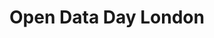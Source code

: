 ---
title: Open Data Day London
when: March 3 2018
layout: community
projectname: community-single
og: og.png
one_line: A global celebration of Open Data.
buttons:
- name: Free tickets
  url: https://www.eventbrite.co.uk/e/goldsmiths-open-data-day-tickets-43021567667
  type: primary
desc: |
  <p>We are hosting a special event as part of International Open Data Day (http://opendataday.org/). The event is open to anyone who believes that greater openness improves the world. Learn about</p>

  <ul>
  <li>Tools for data sharing and analysis </li>
  <li>Open science and reproducible research</li>
  <li>Reusing open government data</li>
  <li>How to improve corporate accountability through transparency</li>
  <li>Open Data Day is a mixture of talks, workshops and, of course, hacking will enable you to learn and share your knowledge.</li>
  </ul>

  <h3>Schedule</h3>
  <ul>
  <li>10:00 - Doors open</li>
  <li>11:00 - Welcome talks</li>
  <li>12:00 - "10 things to get the most out of today” - Caspar Addyman</li>
  <li>12:15 - Icebreaker & snack lunch provided</li>
  <li>13:00 - Work session</li>
  <li>17:00 - Show and tell</li>
  <li>18:00 - Event finish</li>
  </ul>

  <p>During the day there will be workshop run by Mollie Hanley from <a href="https://opencorporates.com">opencorporates.com</a>.</p>

where-when: |
  Room RHB 300<br>
  Goldsmiths, University of London<br>
  March 10 2018, 10:00-18:00
organiser: |
  Casper Addyman<br>
  Department of Psychology<br>
  c.addyman@gold.ac.uk
misc: |
  <a href="/conduct">Code of Conduct</a><br>
  #OpenDataDayLondon

supporters:
  - name: hacksmiths
  - name: dop
---